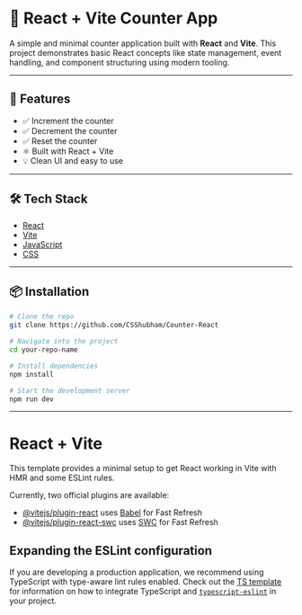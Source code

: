 # 🔢 React + Vite Counter App

A simple and minimal counter application built with **React** and **Vite**. This project demonstrates basic React concepts like state management, event handling, and component structuring using modern tooling.

---

## 🚀 Features

- ✅ Increment the counter
- ✅ Decrement the counter
- ✅ Reset the counter
- ⚛️ Built with React + Vite
- 💡 Clean UI and easy to use

--- 

## 🛠️ Tech Stack

- [React](https://reactjs.org/)
- [Vite](https://vitejs.dev/)
- [JavaScript](https://developer.mozilla.org/en-US/docs/Web/JavaScript)
- [CSS](https://developer.mozilla.org/en-US/docs/Web/CSS)

---

## 📦 Installation

```bash
# Clone the repo
git clone https://github.com/CSShubham/Counter-React  

# Navigate into the project
cd your-repo-name

# Install dependencies
npm install

# Start the development server
npm run dev
```

---  

# React + Vite

This template provides a minimal setup to get React working in Vite with HMR and some ESLint rules.

Currently, two official plugins are available:

- [@vitejs/plugin-react](https://github.com/vitejs/vite-plugin-react/blob/main/packages/plugin-react) uses [Babel](https://babeljs.io/) for Fast Refresh
- [@vitejs/plugin-react-swc](https://github.com/vitejs/vite-plugin-react/blob/main/packages/plugin-react-swc) uses [SWC](https://swc.rs/) for Fast Refresh

## Expanding the ESLint configuration

If you are developing a production application, we recommend using TypeScript with type-aware lint rules enabled. Check out the [TS template](https://github.com/vitejs/vite/tree/main/packages/create-vite/template-react-ts) for information on how to integrate TypeScript and [`typescript-eslint`](https://typescript-eslint.io) in your project.
